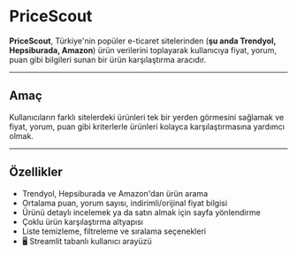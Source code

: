 # PriceScout

**PriceScout**, Türkiye'nin popüler e-ticaret sitelerinden (**şu anda Trendyol, Hepsiburada, Amazon**) ürün verilerini toplayarak kullanıcıya fiyat, yorum, puan gibi bilgileri sunan bir ürün karşılaştırma aracıdır.

---

## Amaç

Kullanıcıların farklı sitelerdeki ürünleri tek bir yerden görmesini sağlamak ve fiyat, yorum, puan gibi kriterlerle ürünleri kolayca karşılaştırmasına yardımcı olmak.

---

## Özellikler

-  Trendyol, Hepsiburada ve Amazon'dan ürün arama
-  Ortalama puan, yorum sayısı, indirimli/orijinal fiyat bilgisi
-  Ürünü detaylı incelemek ya da satın almak için sayfa yönlendirme
-  Çoklu ürün karşılaştırma altyapısı
-  Liste temizleme, filtreleme ve sıralama seçenekleri
- 🖥 Streamlit tabanlı kullanıcı arayüzü

